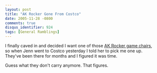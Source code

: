 ```yaml
---
layout: post
title: "AK Rocker Gone From Costco"
date: 2005-11-28 -0800
comments: true
disqus_identifier: 924
tags: [General Ramblings]
---
```

I finally caved in and decided I want one of those [AK Rocker game
chairs](http://www.ak.com/100series2.html), so when Jenn went to Costco
yesterday I told her to pick me one up. They've been there for months
and I figured it was time.

 Guess what they don't carry anymore. That figures.
